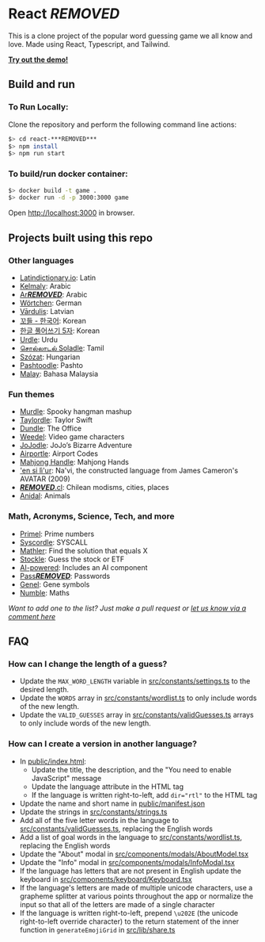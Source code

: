# React ***REMOVED***

This is a clone project of the popular word guessing game we all know and love. Made using React, Typescript, and Tailwind.

[**Try out the demo!**](https://***REMOVED***.vercel.app/)

## Build and run

### To Run Locally:

Clone the repository and perform the following command line actions:

```bash
$> cd react-***REMOVED***
$> npm install
$> npm run start
```

### To build/run docker container:

```bash
$> docker build -t game .
$> docker run -d -p 3000:3000 game
```

Open [http://localhost:3000](http://localhost:3000) in browser.

## Projects built using this repo

### Other languages

- [Latindictionary.io](https://***REMOVED***.latindictionary.io/): Latin
- [Kelmaly](https://kelmaly.com/): Arabic
- [Ar***REMOVED***](https://ar***REMOVED***.netlify.app/): Arabic
- [Wörtchen](https://woertchen.sofacoach.de): German
- [Vārdulis](https://***REMOVED***.lielakeda.lv/): Latvian
- [꼬들 - 한국어](https://belorin.github.io/): Korean
- [한글 풀어쓰기 5자](https://nakosung.github.io/***REMOVED***/): Korean
- [Urdle](https://urdle.chaoticity.com/): Urdu
- [சொல்லாடல் Soladle](https://omtamil.com/soladle): Tamil
- [Szózat](https://szozat.miklosdanka.com/): Hungarian
- [Pashtoodle](https://pashtoodle.lingdocs.com): Pashto
- [Malay](https://malay-***REMOVED***.netlify.app/): Bahasa Malaysia

### Fun themes

- [Murdle](https://murdle.vercel.app/): Spooky hangman mashup
- [Taylordle](https://www.taylordle.com/): Taylor Swift
- [Dundle](https://dundle.dunmiffcord.com/): The Office
- [Weedel](https://meetmeinouter.space/***REMOVED***/): Video game characters
- [JoJodle](https://jojo-news.com/fun/jojodle/): JoJo’s Bizarre Adventure
- [Airportle](https://airportle.scottscheapflights.com/): Airport Codes
- [Mahjong Handle](https://mahjong-handle.update.sh/): Mahjong Hands
- ['en si lì'ur](https://tirea.learnnavi.org/***REMOVED***): Na'vi, the constructed language from James Cameron's AVATAR (2009)
- [***REMOVED***.cl](https://www.***REMOVED***.cl): Chilean modisms, cities, places
- [Anidal](https://anidal-abrarhayat.web.app/): Animals

### Math, Acronyms, Science, Tech, and more

- [Primel](https://converged.yt/primel/): Prime numbers
- [Syscordle](https://nezza.github.io/syscordle/): SYSCALL
- [Mathler](https://www.mathler.com/): Find the solution that equals X
- [Stockle](https://stockle.win/): Guess the stock or ETF
- [AI-powered](https://github.com/asirota/***REMOVED***-ai): Includes an AI component
- [Pass***REMOVED***](https://pass***REMOVED***.sp8c3.com/): Passwords
- [Genel](https://andrewholding.github.io/gene-***REMOVED***/): Gene symbols
- [Numble](https://rbrignall.github.io/numble/): Maths

_Want to add one to the list? Just make a pull request or [let us know via a comment here](https://github.com/cwackerfuss/react-***REMOVED***/issues/120)_

## FAQ

### How can I change the length of a guess?

- Update the `MAX_WORD_LENGTH` variable in [src/constants/settings.ts](src/constants/settings.ts) to the desired length.
- Update the `WORDS` array in [src/constants/wordlist.ts](src/constants/wordlist.ts) to only include words of the new length.
- Update the `VALID_GUESSES` array in [src/constants/validGuesses.ts](src/constants/validGuesses.ts) arrays to only include words of the new length.

### How can I create a version in another language?

- In [public/index.html](public/index.html):
  - Update the title, the description, and the "You need to enable JavaScript" message
  - Update the language attribute in the HTML tag
  - If the language is written right-to-left, add `dir="rtl"` to the HTML tag
- Update the name and short name in [public/manifest.json](public/manifest.json)
- Update the strings in [src/constants/strings.ts](src/constants/strings.ts)
- Add all of the five letter words in the language to [src/constants/validGuesses.ts](src/constants/validGuesses.ts), replacing the English words
- Add a list of goal words in the language to [src/constants/wordlist.ts](src/constants/wordlist.ts), replacing the English words
- Update the "About" modal in [src/components/modals/AboutModel.tsx](src/components/modals/AboutModel.tsx)
- Update the "Info" modal in [src/components/modals/InfoModal.tsx](src/components/modals/InfoModal.tsx)
- If the language has letters that are not present in English update the keyboard in [src/components/keyboard/Keyboard.tsx](src/components/keyboard/Keyboard.tsx)
- If the language's letters are made of multiple unicode characters, use a grapheme splitter at various points throughout the app or normalize the input so that all of the letters are made of a single character
- If the language is written right-to-left, prepend `\u202E` (the unicode right-to-left override character) to the return statement of the inner function in `generateEmojiGrid` in [src/lib/share.ts](src/lib/share.ts)
